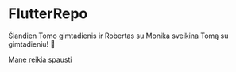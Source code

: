# FlutterRepo
Šiandien Tomo gimtadienis ir Robertas su Monika sveikina Tomą su gimtadieniu! 🎂

[Mane reikia spausti](https://robertasstraz.github.io/FlutterRepo)
